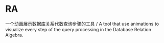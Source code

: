 # RA
一个动画展示数据库关系代数查询步骤的工具 / A tool that use animations to visualize every step of the query processing in the Database Relation Algebra.

